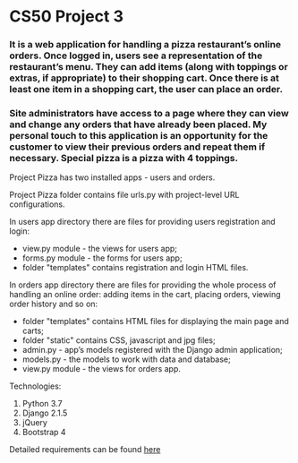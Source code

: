 # CS50 Project 3

### It is a web application for handling a pizza restaurant’s online orders.  Once logged in, users see a representation of the restaurant’s menu. They can add items (along with toppings or extras, if appropriate) to their shopping cart. Once there is at least one item in a shopping cart, the user can place an order.
### Site administrators have access to a page where they can view and change any orders that have already been placed. My personal touch to this application is an opportunity for the customer to view their previous orders and repeat them if necessary. Special pizza is a pizza with 4 toppings.

Project Pizza has two installed apps - users and orders. 


Project Pizza folder contains file urls.py with project-level URL configurations.


In users app directory there are files for providing users registration and login:
* view.py module - the views for users app;
* forms.py module - the forms for users app;
* folder "templates" contains registration and login HTML files.

In orders app directory there are files for providing the whole process of handling an online order: adding items in the cart, placing orders, viewing order history and so on:
* folder "templates" contains HTML files for displaying the main page and carts;
* folder "static" contains CSS, javascript and jpg files;
* admin.py - app’s models registered with the Django admin application;
* models.py - the models to work with data and database;
* view.py module - the views for orders app.

Technologies:
1. Python 3.7
2. Django 2.1.5
3. jQuery
4. Bootstrap 4


Detailed requirements can be found [here](https://docs.cs50.net/web/2020/x/projects/3/project3.html)
